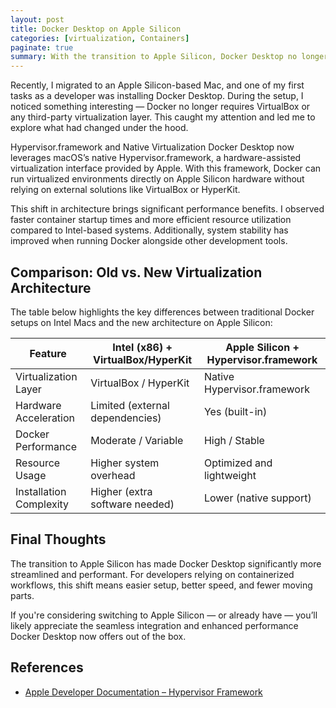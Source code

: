 ```yaml
---
layout: post
title: Docker Desktop on Apple Silicon
categories: [virtualization, Containers]
paginate: true
summary: With the transition to Apple Silicon, Docker Desktop no longer depends on VirtualBox thanks to macOS’s native Hypervisor.framework. This blog explores how Apple’s hardware-assisted virtualization improves performance and simplifies the developer experience.
---
```


Recently, I migrated to an Apple Silicon-based Mac, and one of my first tasks as a developer was installing Docker Desktop. During the setup, I noticed something interesting — Docker no longer requires VirtualBox or any third-party virtualization layer. This caught my attention and led me to explore what had changed under the hood.

Hypervisor.framework and Native Virtualization
Docker Desktop now leverages macOS’s native Hypervisor.framework, a hardware-assisted virtualization interface provided by Apple. With this framework, Docker can run virtualized environments directly on Apple Silicon hardware without relying on external solutions like VirtualBox or HyperKit.

This shift in architecture brings significant performance benefits. I observed faster container startup times and more efficient resource utilization compared to Intel-based systems. Additionally, system stability has improved when running Docker alongside other development tools.

## Comparison: Old vs. New Virtualization Architecture
The table below highlights the key differences between traditional Docker setups on Intel Macs and the new architecture on Apple Silicon:


<table>
  <thead>
    <tr>
      <th>Feature</th>
      <th>Intel (x86) + VirtualBox/HyperKit</th>
      <th>Apple Silicon + Hypervisor.framework</th>
    </tr>
  </thead>
  <tbody>
    <tr>
      <td>Virtualization Layer</td>
      <td>VirtualBox / HyperKit</td>
      <td>Native Hypervisor.framework</td>
    </tr>
    <tr>
      <td>Hardware Acceleration</td>
      <td>Limited (external dependencies)</td>
      <td>Yes (built-in)</td>
    </tr>
    <tr>
      <td>Docker Performance</td>
      <td>Moderate / Variable</td>
      <td>High / Stable</td>
    </tr>
    <tr>
      <td>Resource Usage</td>
      <td>Higher system overhead</td>
      <td>Optimized and lightweight</td>
    </tr>
    <tr>
      <td>Installation Complexity</td>
      <td>Higher (extra software needed)</td>
      <td>Lower (native support)</td>
    </tr>
  </tbody>
</table>

## Final Thoughts
The transition to Apple Silicon has made Docker Desktop significantly more streamlined and performant. For developers relying on containerized workflows, this shift means easier setup, better speed, and fewer moving parts.

If you're considering switching to Apple Silicon — or already have — you’ll likely appreciate the seamless integration and enhanced performance Docker Desktop now offers out of the box.

## References
- [Apple Developer Documentation – Hypervisor Framework](https://developer.apple.com/documentation/hypervisor)


